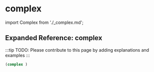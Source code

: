 # complex

import Complex from './_complex.md';

<Complex />

## Expanded Reference: complex

:::tip
TODO: Please contribute to this page by adding explanations and examples
:::

```lisp
(complex )
```
